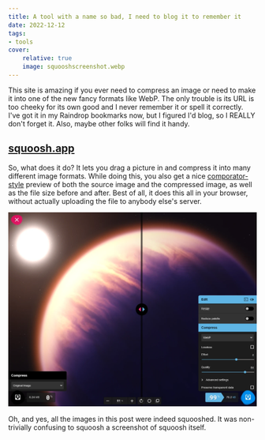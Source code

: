 ```yaml
---
title: A tool with a name so bad, I need to blog it to remember it
date: 2022-12-12
tags:
- tools
cover:
    relative: true
    image: squooshscreenshot.webp
---
```


This site is amazing if you ever need to compress an image or need to make it into one of the new fancy formats like WebP. The only trouble is its URL is too cheeky for its own good and I never remember it or spell it correctly. I've got it in my Raindrop bookmarks now, but I figured I'd blog, so I REALLY don't forget it. Also, maybe other folks will find it handy.
## [squoosh.app](https://squoosh.app/)
So, what does it do? It lets you drag a picture in and compress it into many different image formats. While doing this, you also get a nice [comporator-style](https://splot.ca/comparator/) preview of both the source image and the compressed image, as well as the file size before and after. Best of all, it does this all in your browser, without actually uploading the file to anybody else's server.

![a screenshot of squoosh being used to compress an image from the james webb space telescope](jwst-squoosh.webp 'it squooshed it down from 6 megabytes to 76 kilobytes!')

Oh, and yes, all the images in this post were indeed squooshed. It was non-trivially confusing to squoosh a screenshot of squoosh itself.